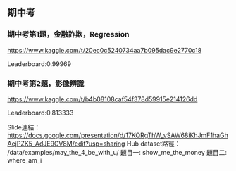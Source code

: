 ## 期中考
### 期中考第1題，金融詐欺，Regression
https://www.kaggle.com/t/20ec0c5240734aa7b095dac9e2770c18

Leaderboard:0.99969

### 期中考第2題，影像辨識
https://www.kaggle.com/t/b4b08108caf54f378d59915e214126dd

Leaderboard:0.813333

Slide連結：https://docs.google.com/presentation/d/17KQRgThW_vSAW68iKhJmF1haGhAejPZK5_AdJE9GV8M/edit?usp=sharing
Hub dataset路徑：
/data/examples/may_the_4_be_with_u/
題目一: show_me_the_money
題目二: where_am_i

